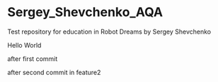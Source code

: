 # Sergey_Shevchenko_AQA
Test repository for education in Robot Dreams by Sergey Shevchenko


Hello World

after first commit

after second commit in feature2